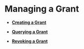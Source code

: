 # Managing a Grant<a name="kms_01_0028"></a>

-   **[Creating a Grant](creating-a-grant.md)**  

-   **[Querying a Grant](querying-a-grant.md)**  

-   **[Revoking a Grant](revoking-a-grant.md)**  


